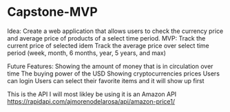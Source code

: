 # Capstone-MVP

Idea: Create a web application that allows users to check the currency price and average price of products of a select time period. 
MVP:
Track the current price of selected idem
Track the average price over select time period (week, month, 6 months, year, 5 years, and max)

Future Features:
Showing the amount of money that is in circulation over time
The buying power of the USD
Showing cryptocurrencies prices
Users can login 
Users can select their favorite items and it will show up first


This is the API I will most likley be using it is an Amazon API https://rapidapi.com/ajmorenodelarosa/api/amazon-price1/
